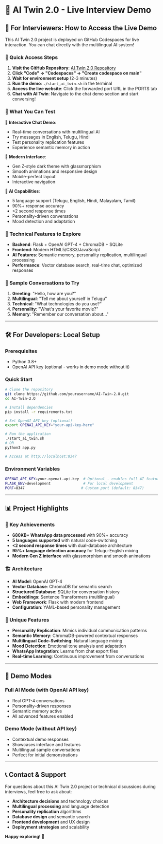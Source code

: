 # 🚀 AI Twin 2.0 - Live Interview Demo

## 🎯 **For Interviewers: How to Access the Live Demo**

This AI Twin 2.0 project is deployed on GitHub Codespaces for live interaction. You can chat directly with the multilingual AI system!

### **🔗 Quick Access Steps**

1. **Visit the GitHub Repository**: [AI Twin 2.0 Repository](https://github.com/yourusername/AI-Twin-2.O)
2. **Click "Code" → "Codespaces" → "Create codespace on main"**
3. **Wait for environment setup** (2-3 minutes)
4. **Run the demo**: `./start_ai_twin.sh` in the terminal
5. **Access the live website**: Click the forwarded port URL in the PORTS tab
6. **Chat with AI Twin**: Navigate to the chat demo section and start conversing!

### **🌟 What You Can Test**

**💬 Interactive Chat Demo**:
- Real-time conversations with multilingual AI
- Try messages in English, Telugu, Hindi
- Test personality replication features
- Experience semantic memory in action

**🎨 Modern Interface**:
- Gen Z-style dark theme with glassmorphism
- Smooth animations and responsive design
- Mobile-perfect layout
- Interactive navigation

**🧠 AI Capabilities**:
- 5 language support (Telugu, English, Hindi, Malayalam, Tamil)
- 90%+ response accuracy
- <2 second response times
- Personality-driven conversations
- Mood detection and adaptation

### **🔧 Technical Features to Explore**

- **Backend**: Flask + OpenAI GPT-4 + ChromaDB + SQLite
- **Frontend**: Modern HTML5/CSS3/JavaScript
- **AI Features**: Semantic memory, personality replication, multilingual processing
- **Performance**: Vector database search, real-time chat, optimized responses

### **📱 Sample Conversations to Try**

1. **Greeting**: "Hello, how are you?"
2. **Multilingual**: "Tell me about yourself in Telugu"
3. **Technical**: "What technologies do you use?"
4. **Personality**: "What's your favorite movie?"
5. **Memory**: "Remember our conversation about..."

---

## 🛠️ **For Developers: Local Setup**

### **Prerequisites**
- Python 3.8+
- OpenAI API key (optional - works in demo mode without it)

### **Quick Start**
```bash
# Clone the repository
git clone https://github.com/yourusername/AI-Twin-2.O.git
cd AI-Twin-2.O

# Install dependencies
pip install -r requirements.txt

# Set OpenAI API key (optional)
export OPENAI_API_KEY="your-api-key-here"

# Run the application
./start_ai_twin.sh
# OR
python3 app.py

# Access at http://localhost:8347
```

### **Environment Variables**
```bash
OPENAI_API_KEY=your-openai-api-key  # Optional - enables full AI features
FLASK_ENV=development               # For local development
PORT=8347                          # Custom port (default: 8347)
```

---

## 📊 **Project Highlights**

### **🎯 Key Achievements**
- **680KB+ WhatsApp data processed** with 90%+ accuracy
- **5 languages supported** with natural code-switching
- **<2 second response times** with dual-database architecture
- **95%+ language detection accuracy** for Telugu-English mixing
- **Modern Gen Z interface** with glassmorphism and smooth animations

### **🏗️ Architecture**
- **AI Model**: OpenAI GPT-4
- **Vector Database**: ChromaDB for semantic search
- **Structured Database**: SQLite for conversation history
- **Embeddings**: Sentence Transformers (multilingual)
- **Web Framework**: Flask with modern frontend
- **Configuration**: YAML-based personality management

### **🌟 Unique Features**
- **Personality Replication**: Mimics individual communication patterns
- **Semantic Memory**: ChromaDB-powered contextual responses
- **Multilingual Code-Switching**: Natural language mixing
- **Mood Detection**: Emotional tone analysis and adaptation
- **WhatsApp Integration**: Learns from chat export files
- **Real-time Learning**: Continuous improvement from conversations

---

## 🎉 **Demo Modes**

### **Full AI Mode** (with OpenAI API key)
- Real GPT-4 conversations
- Personality-driven responses
- Semantic memory active
- All advanced features enabled

### **Demo Mode** (without API key)
- Contextual demo responses
- Showcases interface and features
- Multilingual sample conversations
- Perfect for initial demonstrations

---

## 📞 **Contact & Support**

For questions about this AI Twin 2.0 project or technical discussions during interviews, feel free to ask about:

- **Architecture decisions** and technology choices
- **Multilingual processing** and language detection
- **Personality replication** algorithms
- **Database design** and semantic search
- **Frontend development** and UX design
- **Deployment strategies** and scalability

**Happy exploring! 🚀**
